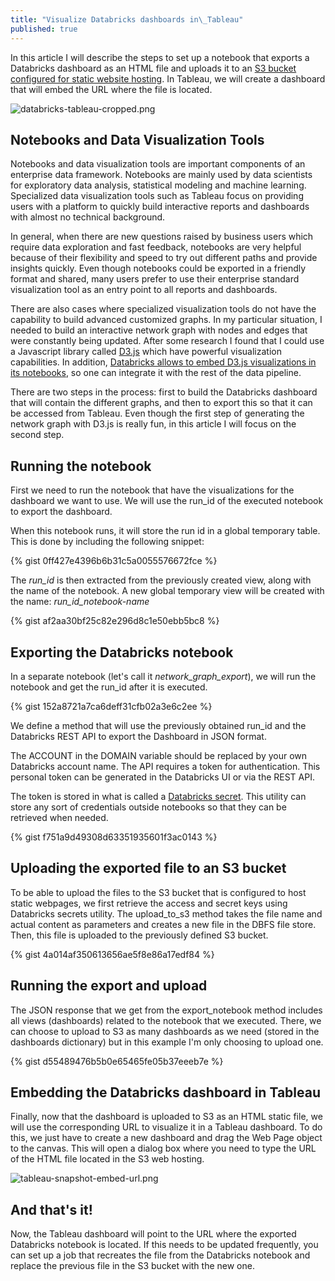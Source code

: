 ```yaml
---
title: "Visualize Databricks dashboards in\_Tableau"
published: true
---
```

In this article I will describe the steps to set up a notebook that exports a Databricks dashboard as an HTML file and uploads it to an [S3 bucket configured for static website hosting](https://docs.aws.amazon.com/AmazonS3/latest/dev/WebsiteHosting.html). In Tableau, we will create a dashboard that will embed the URL where the file is located.

![databricks-tableau-cropped.png]({{site.baseurl}}/images/databricks-tableau-cropped.png)

## Notebooks and Data Visualization Tools

Notebooks and data visualization tools are important components of an enterprise data framework. Notebooks are mainly used by data scientists for exploratory data analysis, statistical modeling and machine learning. Specialized data visualization tools such as Tableau focus on providing users with a platform to quickly build interactive reports and dashboards with almost no technical background.

In general, when there are new questions raised by business users which require data exploration and fast feedback, notebooks are very helpful because of their flexibility and speed to try out different paths and provide insights quickly. Even though notebooks could be exported in a friendly format and shared, many users prefer to use their enterprise standard visualization tool as an entry point to all reports and dashboards.

There are also cases where specialized visualization tools do not have the capability to build advanced customized graphs. In my particular situation, I needed to build an interactive network graph with nodes and edges that were constantly being updated. After some research I found that I could use a Javascript library called [D3.js](https://d3js.org/) which have powerful visualization capabilities. In addition, [Databricks allows to embed D3.js visualizations in its notebooks](https://docs.databricks.com/notebooks/visualizations/html-d3-and-svg.html), so one can integrate it with the rest of the data pipeline.

There are two steps in the process: first to build the Databricks dashboard that will contain the different graphs, and then to export this so that it can be accessed from Tableau. Even though the first step of generating the network graph with D3.js is really fun, in this article I will focus on the second step.

## Running the notebook
First we need to run the notebook that have the visualizations for the dashboard we want to use. We will use the run_id of the executed notebook to export the dashboard.

When this notebook runs, it will store the run id in a global temporary table. This is done by including the following snippet:

{% gist 0ff427e4396b6b31c5a0055576672fce %}

The _run_id_ is then extracted from the previously created view, along with the name of the notebook. A new global temporary view will be created with the name: _run_id_notebook-name_

{% gist af2aa30bf25c82e296d8c1e50ebb5bc8 %}


## Exporting the Databricks notebook
In a separate notebook (let's call it _network_graph_export_), we will run the notebook and get the run_id after it is executed.

{% gist 152a8721a7ca6deff31cfb02a3e6c2ee %}

We define a method that will use the previously obtained run_id and the Databricks REST API to export the Dashboard in JSON format.

The ACCOUNT in the DOMAIN variable should be replaced by your own Databricks account name. The API requires a token for authentication. This personal token can be generated in the Databricks UI or via the REST API.

The token is stored in what is called a [Databricks secret](https://docs.databricks.com/security/secrets/index.html). This utility can store any sort of credentials outside notebooks so that they can be retrieved when needed.

{% gist f751a9d49308d63351935601f3ac0143 %}


## Uploading the exported file to an S3 bucket
To be able to upload the files to the S3 bucket that is configured to host static webpages, we first retrieve the access and secret keys using Databricks secrets utility.
The upload_to_s3 method takes the file name and actual content as parameters and creates a new file in the DBFS file store. Then, this file is uploaded to the previously defined S3 bucket.

{% gist 4a014af350613656ae5f8e86a17edf84 %}


## Running the export and upload
The JSON response that we get from the export_notebook method includes all views (dashboards) related to the notebook that we executed. There, we can choose to upload to S3 as many dashboards as we need (stored in the dashboards dictionary) but in this example I'm only choosing to upload one.

{% gist d55489476b5b0e65465fe05b37eeeb7e %}

## Embedding the Databricks dashboard in Tableau
Finally, now that the dashboard is uploaded to S3 as an HTML static file, we will use the corresponding URL to visualize it in a Tableau dashboard. To do this, we just have to create a new dashboard and drag the Web Page object to the canvas. This will open a dialog box where you need to type the URL of the HTML file located in the S3 web hosting.

![tableau-snapshot-embed-url.png]({{site.baseurl}}/images/tableau-snapshot-embed-url.png)


## And that's it!

Now, the Tableau dashboard will point to the URL where the exported Databricks notebook is located. If this needs to be updated frequently, you can set up a job that recreates the file from the Databricks notebook and replace the previous file in the S3 bucket with the new one.
